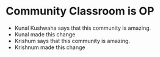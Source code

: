 # Community Classroom is OP

- Kunal Kushwaha says that this community is amazing.
- Kunal made this change
- Krishum says that this community is amazing.
- Krishnum made this change
